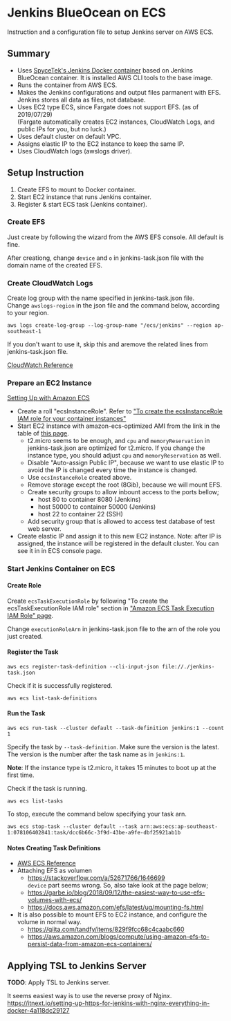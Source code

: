 # Jenkins BlueOcean on ECS
Instruction and a configuration file to setup Jenkins server on AWS ECS.

## Summary
* Uses [SpyceTek's Jenkins Docker container](https://cloud.docker.com/u/spycetek/repository/docker/spycetek/jenkins-blueocean) based on Jenkins BlueOcean container.
  It is installed AWS CLI tools to the base image.
* Runs the container from AWS ECS.
* Makes the Jenkins configurations and output files parmanent with EFS.
  Jenkins stores all data as files, not database.
* Uses EC2 type ECS, since Fargate does not support EFS. (as of 2019/07/29)  
  (Fargate automatically creates EC2 instances, CloudWatch Logs, and public IPs for you, but no luck.)
* Uses default cluster on default VPC.
* Assigns elastic IP to the EC2 instance to keep the same IP.
* Uses CloudWatch logs (awslogs driver).


## Setup Instruction
1. Create EFS to mount to Docker container.
2. Start EC2 instance that runs Jenkins container.
3. Register & start ECS task (Jenkins container).


### Create EFS
Just create by following the wizard from the AWS EFS console. All default is fine.

After creationg, change `device` and `o` in jenkins-task.json file with the
domain name of the created EFS.

### Create CloudWatch Logs
Create log group with the name specified in jenkins-task.json file.  
Change `awslogs-region` in the json file and the command below, according to your region.

```
aws logs create-log-group --log-group-name "/ecs/jenkins" --region ap-southeast-1
```

If you don't want to use it, skip this and aremove the related lines from jenkins-task.json file.

[CloudWatch Reference](https://docs.aws.amazon.com/AmazonECS/latest/developerguide/using_awslogs.html)


### Prepare an EC2 Instance
[Setting Up with Amazon ECS](https://docs.aws.amazon.com/AmazonECS/latest/developerguide/get-set-up-for-amazon-ecs.html)

* Create a roll "ecsInstanceRole".
  Refer to ["To create the ecsInstanceRole IAM role for your container instances"](https://docs.aws.amazon.com/AmazonECS/latest/developerguide/instance_IAM_role.html)
* Start EC2 instance with amazon-ecs-optimized AMI from the link in the table of [this page](https://docs.aws.amazon.com/AmazonECS/latest/developerguide/ECS_AWSCLI_EC2.html).
  * t2.micro seems to be enough, and `cpu` and `memoryReservation` in jenkins-task.json are
    optimized for t2.micro. If you change the instance type, you should adjust `cpu` and
    `memoryReservation` as well.
  * Disable "Auto-assign Public IP", because we want to use elastic IP
    to avoid the IP is changed every time the instance is changed.
  * Use `ecsInstanceRole` created above.
  * Remove storage except the root (8Gib), because we will mount EFS.
  * Create security groups to allow inbount access to the ports bellow;
    * host 80 to container 8080 (Jenkins)
    * host 50000 to container 50000 (Jenkins)
    * host 22 to container 22 (SSH)
  * Add security group that is allowed to access test database of test web server.
* Create elastic IP and assign it to this new EC2 instance.
  Note: after IP is assigned, the instance will be registered in the default cluster.
  You can see it in in ECS console page.


### Start Jenkins Container on ECS
#### Create Role
Create `ecsTaskExecutionRole` by following "To create the ecsTaskExecutionRole IAM role" section in ["Amazon ECS Task Execution IAM Role" page](https://docs.aws.amazon.com/AmazonECS/latest/developerguide/task_execution_IAM_role.html).

Change `executionRoleArn` in jenkins-task.json file to the arn of the role you just created.

#### Register the Task
```
aws ecs register-task-definition --cli-input-json file://./jenkins-task.json
```

Check if it is successfully registered.

```
aws ecs list-task-definitions
```

#### Run the Task
```
aws ecs run-task --cluster default --task-definition jenkins:1 --count 1
```

Specify the task by `--task-definition`. Make sure the version is the latest.
The version is the number after the task name as in `jenkins:1`.

**Note**: If the instance type is t2.micro, it takes 15 minutes to boot up at the first time.

Check if the task is running.

```
aws ecs list-tasks
```

To stop, execute the command below specifying your task arn.

```
aws ecs stop-task --cluster default --task arn:aws:ecs:ap-southeast-1:078106402841:task/dcc6b66c-3f9d-43be-a9fe-dbf25921ab1b
```


#### Notes Creating Task Definitions
* [AWS ECS Reference](https://docs.aws.amazon.com/AmazonECS/latest/APIReference/Welcome.html)
* Attaching EFS as volumen
  * https://stackoverflow.com/a/52671766/1646699  
    `device` part seems wrong. So, also take look at the page below;
  * https://garbe.io/blog/2018/09/12/the-easiest-way-to-use-efs-volumes-with-ecs/
  * https://docs.aws.amazon.com/efs/latest/ug/mounting-fs.html
* It is also possible to mount EFS to EC2 instance, and configure the volume in normal way.  
  * https://qiita.com/tandfy/items/829f9fcc68c4caabc660
  * https://aws.amazon.com/blogs/compute/using-amazon-efs-to-persist-data-from-amazon-ecs-containers/

## Applying TSL to Jenkins Server
**TODO**: Apply TSL to Jenkins server.

It seems easiest way is to use the reverse proxy of Nginx.  
https://itnext.io/setting-up-https-for-jenkins-with-nginx-everything-in-docker-4a118dc29127
